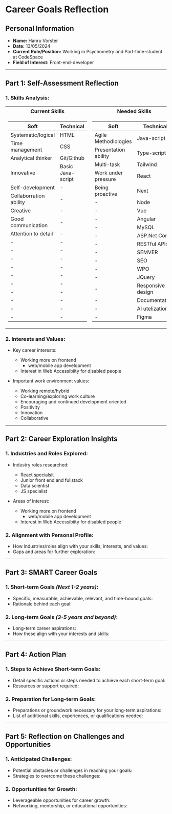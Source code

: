 
# Career Goals Reflection

## Personal Information

- **Name:** Hanru Vorster
- **Date:** 13/05/2024
- **Current Role/Position:** Working in Psychometry and Part-time-student at CodeSpace
- **Field of Interest:** Front-end-developer
---
## Part 1: Self-Assessment Reflection

### 1. **Skills Analysis**:


<table>
<tr><th>Current Skills</th><th>Needed Skills</th></tr>
<tr><td>

|Soft| Technical |
|---|---|
| Systematic/logical     | HTML | 
| Time management        | CSS | 
| Analytical thinker     | Git/Github | 
| Innovative             | Basic Java-script | 
| Self-development       | - | 
| Collaborration ability | - | 
| Creative               | - | 
| Good communication     | - | 
| Attention to detail    | - | 
| - | - | 
| - | - |
| - | - |
| - | - |
| - | - |
| - | - |
| - | - |
| - | - |
| - | - |
| - | - |

</td><td>

|Soft|Technical|
|---|---|
| Agile Methodlologies  | Java-script | 
| Presentation ability  | Type-script | 
| Multi-task | Tailwind | 
| Work under pressure   | React | 
| Being proactive       | Next | 
| - | Node | 
| - | Vue | 
| - | Angular |
| - | MySQL |
| - | ASP.Net Core |
| - | RESTful APIs |
| - | SEMVER |
| - | SEO  |
| - | WPO |
| - | JQuery |
| - | Responsive design |
| - | Documentation |
| - | AI utelization |
| - | Figma |

</td></tr> </table>

    
### 2. **Interests and Values**:
    
- Key career interests:
    - Working more on frontend
        - web/mobile app development
    - Interest in Web Accessibiity for disabled people
    
- Important work environment values:
    - Working remote/hybrid
    - Co-learning/exploring work culture
    - Encouraging and continued development oriented
    - Positivity
    - Innovation
    - Collaborative
    
---
## Part 2: Career Exploration Insights

### 1. **Industries and Roles Explored**:
    
- Industry roles researched:
    - React specialsit
    - Junior front end and fullstack
    - Data scientist
    - JS specialist

- Areas of interest:
    - Working more on frontend
        - web/mobile app development
    - Interest in Web Accessibiity for disabled people

### 2. **Alignment with Personal Profile**:
    
- How industries/roles align with your skills, interests, and values:
- Gaps and areas for further exploration:
---
## Part 3: SMART Career Goals

### 1. **Short-term Goals** *(Next 1-2 years)*:
    
- Specific, measurable, achievable, relevant, and time-bound goals:
- Rationale behind each goal:

### 2. **Long-term Goals** *(3-5 years and beyond)*:
    
- Long-term career aspirations:
- How these align with your interests and skills:
---
## Part 4: Action Plan

### 1. **Steps to Achieve Short-term Goals**:
    
- Detail specific actions or steps needed to achieve each short-term goal:
- Resources or support required:

### 2. **Preparation for Long-term Goals**:
    
- Preparations or groundwork necessary for your long-term aspirations:
- List of additional skills, experiences, or qualifications needed:
---
## Part 5: Reflection on Challenges and Opportunities

### 1. **Anticipated Challenges**:
    
- Potential obstacles or challenges in reaching your goals:
- Strategies to overcome these challenges:

### 2. **Opportunities for Growth**:
    
- Leverageable opportunities for career growth:
- Networking, mentorship, or educational opportunities: